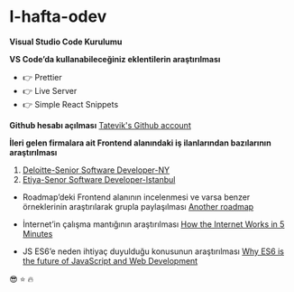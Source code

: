 # I-hafta-odev

 **Visual Studio Code Kurulumu**

 **VS Code’da kullanabileceğiniz eklentilerin araştırılması** 
  - :point_right: Prettier
  - :point_right: Live Server
  - :point_right: Simple React Snippets

  **Github hesabı açılması**
  [Tatevik's Github account](https://github.com/poghosyantatevik)

  **İleri gelen firmalara ait Frontend alanındaki iş ilanlarından bazılarının araştırılması**
  1. [Deloitte-Senior Software Developer-NY](https://careers.deloitte.ca/job/Toronto-Senior-Web-Developer%2C-Consulting-ON-M5C-3G7/697300600/)
  2. [Etiya-Senor Software Developer-Istanbul](https://www.kariyer.net/is-ilani/etiya-bilgi-teknolojileri-yazilim-san-ve-tic-a-s-senior-software-developer-istanbul-2630478)
-	Roadmap’deki Frontend alanının incelenmesi ve varsa benzer örneklerinin araştırılarak grupla paylaşılması
   [Another roadmap](https://miro.medium.com/max/3000/0*gGR5krlTE3RKHyZW.png)
-	İnternet’in çalışma mantığının araştırılması
   [How the Internet Works in 5 Minutes](https://www.youtube.com/watch?v=7_LPdttKXPc&feature=emb_logo)

-	JS ES6’e neden ihtiyaç duyulduğu konusunun araştırılması
 [Why ES6 is the future of JavaScript and Web Development](http://blog.thefirehoseproject.com/posts/12-reasons-es6-future-javascript-web-development/)
 
:sunglasses: :star: :fire:
